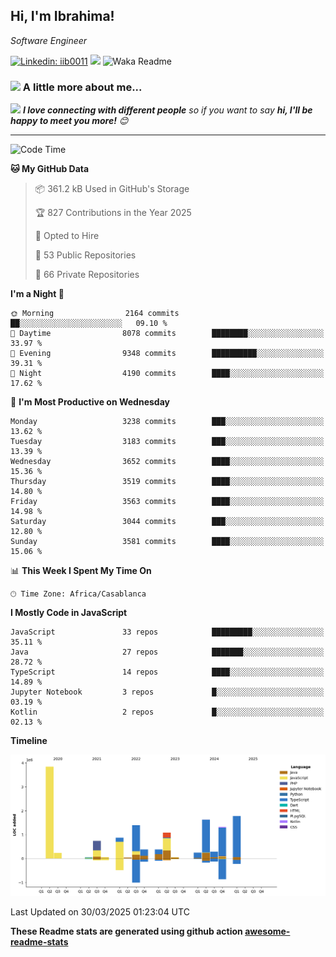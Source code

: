 <h2>Hi, I'm Ibrahima! </h2>
<p><em>Software Engineer 
</em></p>


[![Linkedin: iib0011](https://img.shields.io/badge/-iib0011-blue?style=flat-square&logo=Linkedin&logoColor=white&link=https://www.linkedin.com/in/iib0011/)](https://www.linkedin.com/in/iib0011/)
![](https://visitor-badge.glitch.me/badge?page_id=iib0011)
![Waka Readme](https://github.com/iib0011/iib0011/workflows/Waka%20Readme/badge.svg)


### <img src="https://media.giphy.com/media/VgCDAzcKvsR6OM0uWg/giphy.gif" width="50"> A little more about me...  


<img src="https://media.giphy.com/media/LnQjpWaON8nhr21vNW/giphy.gif" width="60"> <em><b>I love connecting with different people</b> so if you want to say <b>hi, I'll be happy to meet you more!</b> 😊</em>

---
<!--START_SECTION:waka-->
![Code Time](http://img.shields.io/badge/Code%20Time-4%2C613%20hrs%2015%20mins-blue)

**🐱 My GitHub Data** 

> 📦 361.2 kB Used in GitHub's Storage 
 > 
> 🏆 827 Contributions in the Year 2025
 > 
> 💼 Opted to Hire
 > 
> 📜 53 Public Repositories 
 > 
> 🔑 66 Private Repositories 
 > 
**I'm a Night 🦉** 

```text
🌞 Morning                2164 commits        ██░░░░░░░░░░░░░░░░░░░░░░░   09.10 % 
🌆 Daytime                8078 commits        ████████░░░░░░░░░░░░░░░░░   33.97 % 
🌃 Evening                9348 commits        ██████████░░░░░░░░░░░░░░░   39.31 % 
🌙 Night                  4190 commits        ████░░░░░░░░░░░░░░░░░░░░░   17.62 % 
```
📅 **I'm Most Productive on Wednesday** 

```text
Monday                   3238 commits        ███░░░░░░░░░░░░░░░░░░░░░░   13.62 % 
Tuesday                  3183 commits        ███░░░░░░░░░░░░░░░░░░░░░░   13.39 % 
Wednesday                3652 commits        ████░░░░░░░░░░░░░░░░░░░░░   15.36 % 
Thursday                 3519 commits        ████░░░░░░░░░░░░░░░░░░░░░   14.80 % 
Friday                   3563 commits        ████░░░░░░░░░░░░░░░░░░░░░   14.98 % 
Saturday                 3044 commits        ███░░░░░░░░░░░░░░░░░░░░░░   12.80 % 
Sunday                   3581 commits        ████░░░░░░░░░░░░░░░░░░░░░   15.06 % 
```


📊 **This Week I Spent My Time On** 

```text
🕑︎ Time Zone: Africa/Casablanca
```

**I Mostly Code in JavaScript** 

```text
JavaScript               33 repos            █████████░░░░░░░░░░░░░░░░   35.11 % 
Java                     27 repos            ███████░░░░░░░░░░░░░░░░░░   28.72 % 
TypeScript               14 repos            ████░░░░░░░░░░░░░░░░░░░░░   14.89 % 
Jupyter Notebook         3 repos             █░░░░░░░░░░░░░░░░░░░░░░░░   03.19 % 
Kotlin                   2 repos             █░░░░░░░░░░░░░░░░░░░░░░░░   02.13 % 
```



**Timeline**

![Lines of Code chart](https://raw.githubusercontent.com/iib0011/iib0011/master/assets/bar_graph.png)


 Last Updated on 30/03/2025 01:23:04 UTC
<!--END_SECTION:waka-->

**These Readme stats are generated using github action [awesome-readme-stats](https://github.com/iib0011/waka-readme-stats)**
